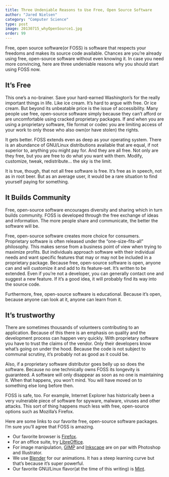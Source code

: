 ```yaml
---
title: Three Undeniable Reasons to Use Free, Open Source Software
author: "Jared Nielsen"
category: "Computer Science"
type: post
image: 20130715_whyOpenSource1.jpg
order: 99
---
```


Free, open source software(or FOSS) is software that respects your freedoms and makes its source code available. Chances are you’re already using free, open-source software without even knowing it. In case you need more convincing, here are three undeniable reasons why you should start using FOSS now.

## It’s Free

This one’s a no-brainer. Save your hard-earned Washington’s for the really important things in life. Like ice cream. It’s hard to argue with free. Or ice cream. But beyond its unbeatable price is the issue of accessibility. Many people use free, open-source software simply because they can’t afford or are uncomfortable using cracked proprietary packages. If and when you are using a proprietary software, file format or codec you are limiting access of your work to only those who also own(or have stolen) the rights.

It gets better. FOSS extends even as deep as your operating system. There is an abundance of GNU/Linux distributions available that are equal, if not superior to, anything you might pay for. And they are all free. Not only are they free, but you are free to do what you want with them. Modify, customize, tweak, redistribute… the sky is the limit.

It is true, though, that not all free software is free. It’s free as in speech, not as in root beer. But as an average user, it would be a rare situation to find yourself paying for something.

## It Builds Community

Free, open-source software encourages diversity and sharing which in turn builds community. FOSS is developed through the free exchange of ideas and information. The more people share and communicate, the better the software will be.

Free, open-source software creates more choice for consumers. Proprietary software is often released under the “one-size-fits-all” philosophy. This makes sense from a business point of view when trying to maximize profits. But individuals approach software with their individual needs and want specific features that may or may not be included in a proprietary package. Because free, open-source software is open, anyone can and will customize it and add to its feature-set. It’s written to be extended. Even if you’re not a developer, you can generally contact one and suggest a new feature. If it’s a good idea, it will probably find its way into the source code.

Furthermore, free, open-source software is educational. Because it’s open, because anyone can look at it, anyone can learn from it.

## It’s trustworthy

There are sometimes thousands of volunteers contributing to an application. Because of this there is an emphasis on quality and the development process can happen very quickly. With proprietary software you have to trust the claims of the vendor. Only their developers know what’s going on under the hood. Because the code is not subject to communal scrutiny, it’s probably not as good as it could be.

Also, if a proprietary software distributor goes belly up so does the software. Because no one technically owns FOSS its longevity is guaranteed. A software will only disappear as soon as no one is maintaining it. When that happens, you won’t mind. You will have moved on to something else long before then.

FOSS is safe, too. For example, Internet Explorer has historically been a very vulnerable piece of software for spyware, malware, viruses and other attacks. This sort of thing happens much less with free, open-source options such as Mozilla’s Firefox.

Here are some links to our favorite free, open-source software packages. I’m sure you’ll agree that FOSS is amazing.

- Our favorite browser is [Firefox](https://www.mozilla.org/en-US/firefox/new/).
- For an office suite, try [LibreOffice](https://www.libreoffice.org/).
- For image manipulation, [GIMP](https://www.gimp.org/) and [Inkscape](https://inkscape.org/) are on par with Photoshop and Illustrator.
- We use [Blender](https://www.blender.org/) for our animations. It has a steep learning curve but that’s because it’s super powerful.
- Our favorite GNU/Linux flavor(at the time of this writing) is [Mint](https://www.linuxmint.com/).

